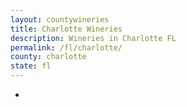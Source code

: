 ```yaml
---
layout: countywineries
title: Charlotte Wineries
description: Wineries in Charlotte FL
permalink: /fl/charlotte/
county: charlotte
state: fl
---
```

-
